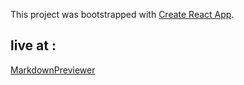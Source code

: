 This project was bootstrapped with [Create React App](https://github.com/facebook/create-react-app).

## live at :

[MarkdownPreviewer](https://veerreshr.github.io/Markdown-Previewer/)
